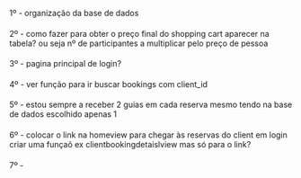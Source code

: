 1º - organização da base de dados

####

2º - como fazer para obter o preço final do shopping cart aparecer na tabela? ou seja nº de participantes a multiplicar pelo preço de pessoa

####

3º - pagina principal de login?

####

4º - ver função para ir buscar bookings com client_id

####

5º - estou sempre a receber 2 guias em cada reserva mesmo tendo na base de dados escolhido apenas 1

####

6º - colocar o link na homeview para chegar às reservas do client em login
criar uma funçaõ ex clientbookingdetaislview mas só para o link?

####

7º -

####
